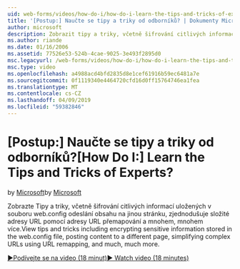 ```yaml
---
uid: web-forms/videos/how-do-i/how-do-i-learn-the-tips-and-tricks-of-experts
title: '[Postup:] Naučte se tipy a triky od odborníků? | Dokumenty Microsoft'
author: microsoft
description: Zobrazit tipy a triky, včetně šifrování citlivých informací uložených v souboru web.config odeslání obsahu na jinou stránku, zjednodušuje složité adresy URL...
ms.author: riande
ms.date: 01/16/2006
ms.assetid: 77526e53-524b-4cae-9025-3e493f2895d0
msc.legacyurl: /web-forms/videos/how-do-i/how-do-i-learn-the-tips-and-tricks-of-experts
msc.type: video
ms.openlocfilehash: a4988acd4bfd2835d8e1cef61916b59ec6481a7e
ms.sourcegitcommit: 0f1119340e4464720cfd16d0ff15764746ea1fea
ms.translationtype: MT
ms.contentlocale: cs-CZ
ms.lasthandoff: 04/09/2019
ms.locfileid: "59382846"
---
```

# <a name="how-do-i-learn-the-tips-and-tricks-of-experts"></a><span data-ttu-id="7cd09-104">[Postup:] Naučte se tipy a triky od odborníků?</span><span class="sxs-lookup"><span data-stu-id="7cd09-104">[How Do I:] Learn the Tips and Tricks of Experts?</span></span>

<span data-ttu-id="7cd09-105">by [Microsoft](https://github.com/microsoft)</span><span class="sxs-lookup"><span data-stu-id="7cd09-105">by [Microsoft](https://github.com/microsoft)</span></span>

<span data-ttu-id="7cd09-106">Zobrazte Tipy a triky, včetně šifrování citlivých informací uložených v souboru web.config odeslání obsahu na jinou stránku, zjednodušuje složité adresy URL pomocí adresy URL přemapování a mnohem, mnohem více.</span><span class="sxs-lookup"><span data-stu-id="7cd09-106">View tips and tricks including encrypting sensitive information stored in the web.config file, posting content to a different page, simplifying complex URLs using URL remapping, and much, much more.</span></span>

[<span data-ttu-id="7cd09-107">&#9654;Podívejte se na video (18 minut)</span><span class="sxs-lookup"><span data-stu-id="7cd09-107">&#9654; Watch video (18 minutes)</span></span>](https://channel9.msdn.com/Blogs/ASP-NET-Site-Videos/how-do-i-learn-the-tips-and-tricks-of-experts)
